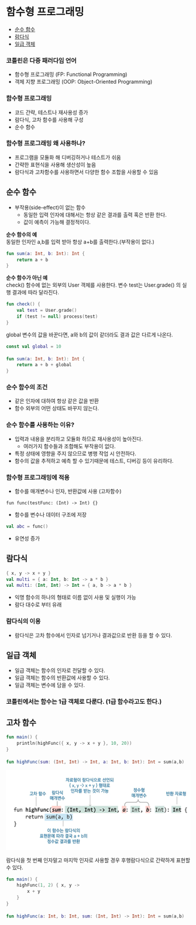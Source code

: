 # 함수형 프로그래밍
- [순수 함수](#순수-함수)
- [람다식](#람다식)
- [일급 객체](#일급-객체)

### 코틀린은 다중 패러다임 언어
- 함수형 프로그래밍 (FP: Functional Programming)
- 객체 지향 프로그래밍 (OOP: Object-Oriented Programming)

### 함수형 프로그래밍
- 코드 간략, 테스트나 재사용성 증가
- 람다식, 고차 함수를 사용해 구성
- 순수 함수

### 함수형 프로그래밍 왜 사용하나?
- 프로그램을 모듈화 해 디버깅하거나 테스트가 쉬움
- 간략한 표현식을 사용해 생산성이 높음
- 람다식과 고차함수를 사용하면서 다양한 함수 조합을 사용할 수 있음

## 순수 함수
- 부작용(side-effect)이 없는 함수
    - 동일한 입력 인자에 대해서는 항상 같은 결과를 출력 혹은 반환 한다.
    - 값이 예측이 가능해 결정적이다.   


**순수 함수의 예**   
동일한 인자인 a,b를 입력 받아 항상 a+b를 출력한다.(부작용이 없다.)
```kotlin
fun sum(a: Int, b: Int): Int {
    return a + b
}
```
**순수 함수가 아닌 예**   
check() 함수에 없는 외부의 User 객체를 사용한다. 변수 test는 User.grade() 의 실행 결과에 따라 달라진다.
```kotlin
fun check() {
    val test = User.grade()
    if (test != null) process(test)
}
```
global 변수의 값을 바꾼다면, a와 b의 값이 같더라도 결과 값은 다르게 나온다.
```kotlin
const val global = 10

fun sum(a: Int, b: Int): Int {
    return a + b + global
}
```
### 순수 함수의 조건
- 같은 인자에 대하여 항상 같은 값을 반환
- 함수 외부의 어떤 상태도 바꾸지 않는다.
### 순수 함수를 사용하는 이유?
- 입력과 내용을 분리하고 모듈화 하므로 재사용성이 높아진다.
    - 여러가지 함수들과 조합해도 부작용이 없다.
- 특정 상태에 영향을 주지 않으므로 병행 작업 시 안전하다.
- 함수의 값을 추적하고 예측 할 수 있기때문에 테스트, 디버깅 등이 유리하다.
### 함수형 프로그래밍에 적용
- 함수를 매개변수나 인자, 반환값에 사용 (고차함수)
```kotiln
fun func(testFunc: (Int) -> Int) {}
```
- 함수를 변수나 데이터 구조에 저장
```kotlin
val abc = func()
```
- 유연성 증가

## 람다식
```kotlin
{ x, y -> x + y }
val multi = { a: Int, b: Int -> a * b }
val multi: (Int, Int) -> Int = { a, b -> a * b }
```
- 익명 함수의 하나의 형태로 이름 없이 사용 및 실행이 가능
- 람다 대수로 부터 유래

### 람다식의 이용
- 람다식은 고차 함수에서 인자로 넘기거나 결과값으로 반환 등을 할 수 있다.

## 일급 객체
- 일급 객체는 함수의 인자로 전달할 수 있다.
- 일급 객체는 함수의 반환값에 사용할 수 있다.
- 일급 객체는 변수에 담을 수 있다.

### 코틀린에서는 함수는 1급 객체로 다룬다. (1급 함수라고도 한다.)

## 고차 함수
```kotlin
fun main() {
    println(highFunc({ x, y -> x + y }, 10, 20))
}

fun highFunc(sum: (Int, Int) -> Int, a: Int, b: Int): Int = sum(a,b)
```
![Alt text](/참조/고차함수.png)

람다식을 첫 번째 인자말고 마지막 인자로 사용할 경우 후행람다식으로 간략하게 표현할 수 있다.
```kotlin
fun main() {
    highFunc(1, 2) { x, y ->
        x + y
    }
}

fun highFunc(a: Int, b: Int, sum: (Int, Int) -> Int): Int = sum(a,b)
```

